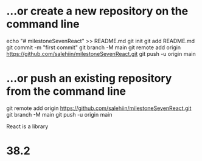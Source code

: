 
# …or create a new repository on the command line
echo "# milestoneSevenReact" >> README.md
git init
git add README.md
git commit -m "first commit"
git branch -M main
git remote add origin https://github.com/salehiin/milestoneSevenReact.git
git push -u origin main

# …or push an existing repository from the command line
git remote add origin https://github.com/salehiin/milestoneSevenReact.git
git branch -M main
git push -u origin main


React is a library

# 38.2